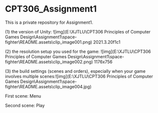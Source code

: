 # CPT306_Assignment1
This is a private repository for Assignment1.



(1) the version of Unity: ![img](E:\XJTLU\CPT306 Principles of Computer Games Design\Assignment1\space-fighter\README.assets\clip_image001.png) 2021.3.20f1c1

(2) the resolution setup you used for the game: ![img](E:\XJTLU\CPT306 Principles of Computer Games Design\Assignment1\space-fighter\README.assets\clip_image002.png) 1176x756

 

(3) the build settings (scenes and orders), especially when your game involves multiple scenes:![img](E:\XJTLU\CPT306 Principles of Computer Games Design\Assignment1\space-fighter\README.assets\clip_image004.jpg)

First scene: Menu

Second scene: Play
